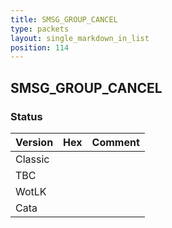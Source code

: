 ```yaml
---
title: SMSG_GROUP_CANCEL
type: packets
layout: single_markdown_in_list
position: 114
---
```


## SMSG_GROUP_CANCEL

### Status

Version | Hex | Comment
---------- | ---------- | ---------- 
Classic |  |  
TBC |  |  
WotLK |  |  
Cata |  |  
